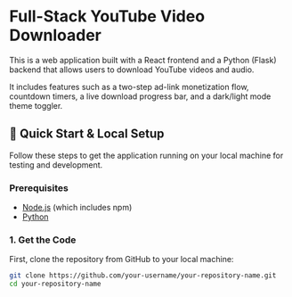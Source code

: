 # Full-Stack YouTube Video Downloader

This is a web application built with a React frontend and a Python (Flask) backend that allows users to download YouTube videos and audio.

It includes features such as a two-step ad-link monetization flow, countdown timers, a live download progress bar, and a dark/light mode theme toggler.

## 🚀 Quick Start & Local Setup

Follow these steps to get the application running on your local machine for testing and development.

### Prerequisites

- [Node.js](https://nodejs.org/) (which includes npm)
- [Python](https://www.python.org/downloads/)

### 1. Get the Code

First, clone the repository from GitHub to your local machine:

```bash
git clone https://github.com/your-username/your-repository-name.git
cd your-repository-name